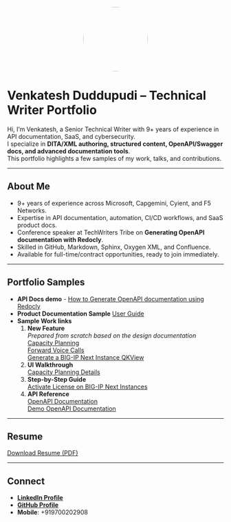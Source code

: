 <p align="center">
  <img src="https://github.com/venki309.png" width="150" style="border-radius:50%;" />
</p>


# Venkatesh Duddupudi – Technical Writer Portfolio

Hi, I’m Venkatesh, a Senior Technical Writer with 9+ years of experience in API documentation, SaaS, and cybersecurity.  
I specialize in **DITA/XML authoring, structured content, OpenAPI/Swagger docs, and advanced documentation tools**.  
This portfolio highlights a few samples of my work, talks, and contributions.

---

## About Me
- 9+ years of experience across Microsoft, Capgemini, Cyient, and F5 Networks.
- Expertise in API documentation, automation, CI/CD workflows, and SaaS product docs.
- Conference speaker at TechWriters Tribe on **Generating OpenAPI documentation with Redocly**.
- Skilled in GitHub, Markdown, Sphinx, Oxygen XML, and Confluence.
- Available for full-time/contract opportunities, ready to join immediately.

---

## Portfolio Samples
- **API Docs demo** - [How to Generate OpenAPI documentation using Redocly](https://venki309.github.io/openapi/)
- **Product Documentation Sample**  [User Guide](https://venki-writer.gitbook.io/product-docs/1.-overview)
- **Sample Work links**
  1. **New Feature**  
     *Prepared from scratch based on the design documentation*  
      [Capacity Planning](https://www.ibm.com/docs/en/storage-insights?topic=pro-capacity-planning)  
      [Forward Voice Calls](https://learn.microsoft.com/en-us/dynamics365/customer-service/administer/voice-forward-calls)  
      [Generate a BIG-IP Next Instance QKView](https://clouddocs.f5.com/bigip-next/latest/support/qkview_generate_download_upload_to_ihealth.html)  
  2. **UI Walkthrough**  
     [Capacity Planning Details](https://www.ibm.com/docs/en/storage-insights?topic=planning-capacity-details)
  3. **Step-by-Step Guide**  
     [Activate License on BIG-IP Next Instances](https://clouddocs.f5.com/bigip-next/latest/use_cm/cm_license_bigip_next.html)
  4. **API Reference**  
     [OpenAPI Documentation](https://clouddocs.f5.com/products/bigip-next/mgmt-api/latest/ApiReferences/bigip_public_api_ref/r_openapi-next.html)  
     [Demo OpenAPI Documentation](https://venki309.github.io/openapi/unified-api.html)

---

## Resume
[Download Resume (PDF)](resume/Venkatesh_Resume.pdf)

---

## Connect
- [**LinkedIn Profile**](https://www.linkedin.com/in/duddupudi-venkatesh-3b676312a/)
- [**GitHub Profile**](https://github.com/Venki309)
- **Mobile**: +919700202908
